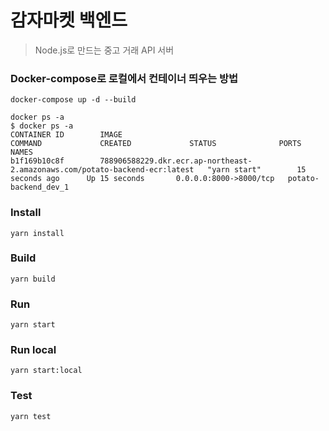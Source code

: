 # 감자마켓 백엔드

> Node.js로 만드는 중고 거래 API 서버

### Docker-compose로 로컬에서 컨테이너 띄우는 방법

```
docker-compose up -d --build

docker ps -a
$ docker ps -a
CONTAINER ID        IMAGE                                                                         COMMAND             CREATED             STATUS              PORTS                    NAMES
b1f169b10c8f        788906588229.dkr.ecr.ap-northeast-2.amazonaws.com/potato-backend-ecr:latest   "yarn start"        15 seconds ago      Up 15 seconds       0.0.0.0:8000->8000/tcp   potato-backend_dev_1
```

### Install

`yarn install`

### Build

`yarn build`

### Run

`yarn start`

### Run local

`yarn start:local`

### Test

`yarn test`
